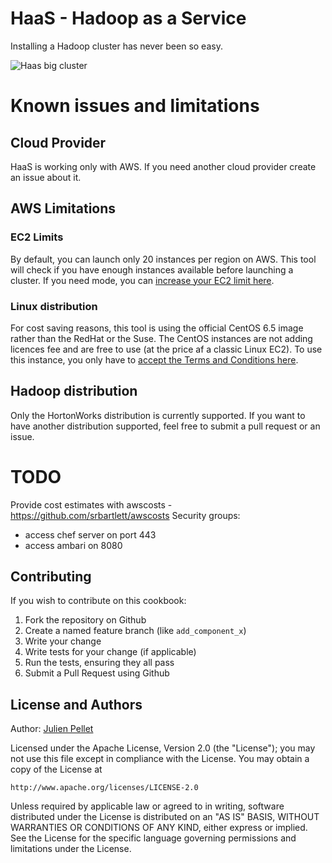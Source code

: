 # HaaS - Hadoop as a Service

Installing a Hadoop cluster has never been so easy.

![Haas big cluster](http://i.imgur.com/RjdY089.png)

# Known issues and limitations

## Cloud Provider

HaaS is working only with AWS. If you need another cloud provider create an issue about it.

## AWS Limitations

### EC2 Limits

By default, you can launch only 20 instances per region on AWS.
This tool will check if you have enough instances available before launching a cluster.
If you need mode, you can [increase your EC2 limit here](https://aws.amazon.com/support/createCase?serviceLimitIncreaseType=ec2-instances&type=service_limit_increase).

### Linux distribution

For cost saving reasons, this tool is using the official CentOS 6.5 image rather than the RedHat or the Suse.
The CentOS instances are not adding licences fee and are free to use (at the price af a classic Linux EC2).
To use this instance, you only have to [accept the Terms and Conditions here](http://aws.amazon.com/marketplace/pp?sku=eggbgx9svw4xhzs1omttdv29q).

## Hadoop distribution

Only the HortonWorks distribution is currently supported.
If you want to have another distribution supported, feel free to submit a pull request or an issue.

# TODO

Provide cost estimates with awscosts - https://github.com/srbartlett/awscosts
Security groups:
- access chef server on port 443
- access ambari on 8080


Contributing
------------

If you wish to contribute on this cookbook:

1. Fork the repository on Github
2. Create a named feature branch (like `add_component_x`)
3. Write your change
4. Write tests for your change (if applicable)
5. Run the tests, ensuring they all pass
6. Submit a Pull Request using Github

License and Authors
-------------------
Author: [Julien Pellet](https://twitter.com/julienpellet)

Licensed under the Apache License, Version 2.0 (the "License");
you may not use this file except in compliance with the License.
You may obtain a copy of the License at

    http://www.apache.org/licenses/LICENSE-2.0

Unless required by applicable law or agreed to in writing, software
distributed under the License is distributed on an "AS IS" BASIS,
WITHOUT WARRANTIES OR CONDITIONS OF ANY KIND, either express or implied.
See the License for the specific language governing permissions and
limitations under the License.